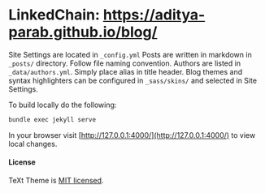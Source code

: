 # LinkedChain: https://aditya-parab.github.io/blog/

Site Settings are located in `_config.yml`
Posts are written in markdown in `_posts/` directory. Follow file naming convention.
Authors are listed in `_data/authors.yml`. Simply place alias in title header.
Blog themes and syntax highlighters can be configured in `_sass/skins/` and selected in Site Settings. 

To build locally do the following:

```bash
bundle exec jekyll serve
```

In your browser visit [http://127.0.0.1:4000/](http://127.0.0.1:4000/) to view local changes.

#### License

TeXt Theme is [MIT licensed](https://github.com/kitian616/jekyll-TeXt-theme/blob/master/LICENSE).
